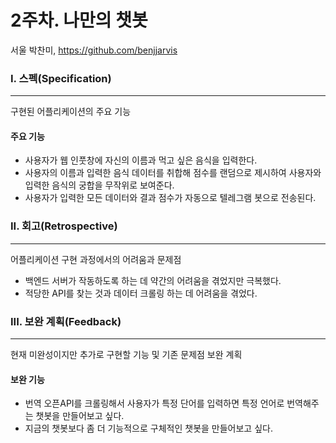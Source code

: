 # 2주차. 나만의 챗봇

서울 박찬미, https://github.com/benjjarvis



### I. 스펙(Specification)

------

구현된 어플리케이션의 주요 기능

#### 주요 기능

- 사용자가 웹 인풋창에 자신의 이름과 먹고 싶은 음식을 입력한다.
- 사용자의 이름과 입력한 음식 데이터를 취합해 점수를 랜덤으로 제시하여 사용자와 입력한 음식의 궁합을 무작위로 보여준다.
- 사용자가 입력한 모든 데이터와 결과 점수가 자동으로 텔레그램 봇으로 전송된다.



### II. 회고(Retrospective)

------

어플리케이션 구현 과정에서의 어려움과 문제점

- 백엔드 서버가 작동하도록 하는 데 약간의 어려움을 겪었지만 극복했다.
- 적당한  API를 찾는 것과 데이터 크롤링 하는 데 어려움을 겪었다.



### III. 보완 계획(Feedback)

------

현재 미완성이지만 추가로 구현할 기능 및 기존 문제점 보완 계획

#### 보완 기능

- 번역 오픈API를 크롤링해서 사용자가 특정 단어를 입력하면 특정 언어로 번역해주는 챗봇을 만들어보고 싶다. 
- 지금의 챗봇보다 좀 더 기능적으로 구체적인 챗봇을 만들어보고 싶다.
